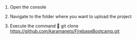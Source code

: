 <!--- To upload a project : --->

1) Open the console

2) Navigate to the folder where you want to upload the project

3) Execute the command 📌   git clone https://github.com/karamanets/FirebaseBootcamp.git
